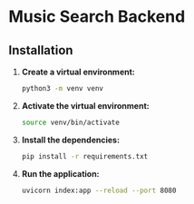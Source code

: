 # Music Search Backend

## Installation

1.  **Create a virtual environment:**

    ```bash
    python3 -m venv venv
    ```

2.  **Activate the virtual environment:**

    ```bash
    source venv/bin/activate
    ```

3.  **Install the dependencies:**

    ```bash
    pip install -r requirements.txt
    ```

4.  **Run the application:**

    ```bash
    uvicorn index:app --reload --port 8080
    ```
